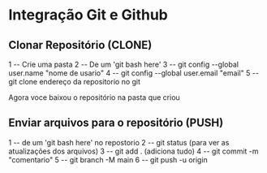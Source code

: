 # Integração Git e Github

## Clonar Repositório (CLONE)
1 -- Crie uma pasta 
2 -- De um 'git bash here'
3 -- git config --global user.name "nome de usario"
4 -- git config --global user.email "email"
5 -- git clone endereço da repositorio no git

Agora voce baixou o repositório na pasta que criou

## Enviar arquivos para o repositório (PUSH)
1 -- de um 'git bash here' no repostorio 
2 -- git status (para ver as atualizações dos arquivos)
3 -- git add . (adiciona tudo)
4 -- git commit -m "comentario"
5 -- git branch -M main
6 -- git push -u origin
 
